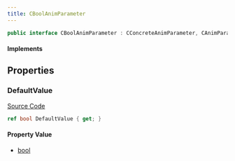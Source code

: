 ```yaml
---
title: CBoolAnimParameter
---
```


```csharp
public interface CBoolAnimParameter : CConcreteAnimParameter, CAnimParameterBase, ISchemaClass<CAnimParameterBase>, ISchemaClass<CConcreteAnimParameter>, ISchemaClass<CBoolAnimParameter>, ISchemaField, ISchemaClass, INativeHandle
```

#### Implements

## Properties

### DefaultValue

[Source Code](https://github.com/swiftly-solution/swiftlys2/blob/beta/managed/src/SwiftlyS2.Generated/Schemas/Interfaces/CBoolAnimParameter.cs#L16)

```csharp
ref bool DefaultValue { get; }
```

#### Property Value

- [bool](https://learn.microsoft.com/dotnet/api/system.boolean)

